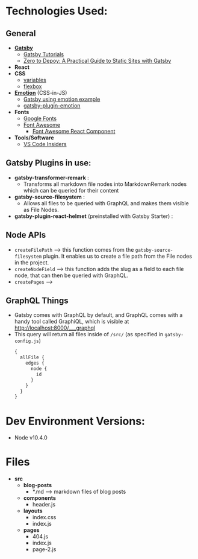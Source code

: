 # Technologies Used:

## General
- [**Gatsby**](https://www.gatsbyjs.org/)
  - [Gatsby Tutorials](https://www.gatsbyjs.org/tutorial/part-one/)
  - [Zero to Depoy: A Practical Guide to Static Sites with Gatsby](https://scotch.io/tutorials/zero-to-deploy-a-practical-guide-to-static-sites-with-gatsbyjs)
- **React**
- **CSS**
  - [variables](https://developer.mozilla.org/en-US/docs/Web/CSS/Using_CSS_variables)
  - [flexbox](https://css-tricks.com/snippets/css/a-guide-to-flexbox/)
- [**Emotion**](https://emotion.sh/) (CSS-in-JS)
  - [Gatsby using emotion example](https://github.com/gatsbyjs/gatsby/tree/master/examples/using-emotion)
  - [gatsby-plugin-emotion](https://www.gatsbyjs.org/packages/gatsby-plugin-emotion/)
- **Fonts**
  - [Google Fonts](https://fonts.google.com/)
  - [Font Awesome](https://fontawesome.com/)
    - [Font Awesome React Component](https://github.com/FortAwesome/react-fontawesome#build-a-library-to-reference-icons-throughout-your-app-more-conveniently)
- **Tools/Software**
  - [VS Code Insiders](https://code.visualstudio.com/insiders/)

## Gatsby Plugins in use:
- **gatsby-transformer-remark** : 
  - Transforms all markdown file nodes into MarkdownRemark nodes which can be queried for their content
- **gatsby-source-filesystem** : 
  - Allows all files to be queried with GraphQL and makes them visible as File Nodes. 
- **gatsby-plugin-react-helmet** (preinstalled with Gatsby Starter) : 

## Node APIs
- ```createFilePath``` --> this function comes from the ```gatsby-source-filesystem``` plugin. It enables us to create a file path from the File nodes in the project.
- ```createNodeField``` --> this function adds the slug as a field to each file node, that can then be queried with GraphQL.
- ```createPages``` --> 

## GraphQL Things
- Gatsby comes with GraphQL by default, and GraphQL comes with a handy tool called GraphiQL, which is visible at [http://localhost:8000/___graphql](http://localhost:8000/___graphql)
- This query will return all files inside of ```/src/``` (as specified in ```gatsby-config.js```)
  ```graphql
  {
    allFile {
      edges {
        node {
          id
        }
      }
    }
  }

  ``` 



# Dev Environment Versions:
- Node v10.4.0


# Files
- **src**
  - **blog-posts**
    - *.md --> markdown files of blog posts
  - **components**
    - header.js
  - **layouts**
    - index.css
    - index.js
  - **pages**
    - 404.js
    - index.js
    - page-2.js


<!-- # Inspiration:
  - Navbar: [Cole Waldrip on CodePen](https://codepen.io/colewaldrip/pen/KpRwgQ) -->